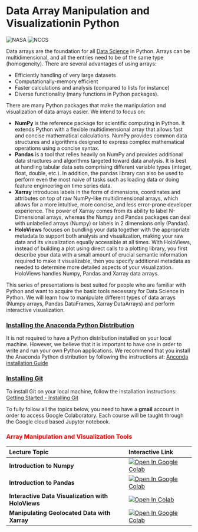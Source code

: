 # Data Array Manipulation and Visualizationin Python

![NASA](http://www.nasa.gov/sites/all/themes/custom/nasatwo/images/nasa-logo.svg) ![NCCS](https://www.nccs.nasa.gov/sites/default/files/NCCS_Logo_0.png)

Data arrays are the foundation for all <a href="https://datascience.berkeley.edu/blog/python-data-science/">Data Science</a> in Python. Arrays can be multidimensional, and all the entries need to be of the same type (homogeneity).
There are several advantages of using arrays:

- Efficiently handling of very large datasets
- Computationally-memory efficient
- Faster calculations and analysis (compared to lists for instance)
- Diverse functionality (many functions in Python packages). 

There are many Python packages that make the manipulation and visualization of data
arrays easier. We intend to focus on:


- **NumPy** is the reference package for scientific computing in Python. It extends Python with a
flexible multidimensional array that allows fast and concise mathematical calculations. NumPy provides common data structures and algorithms designed to express complex
mathematical operations using a concise syntax.
- **Pandas** is a tool that relies heavily on NumPy and provides additional data structures and
algorithms targeted toward data analysis. It is best at handling tabular data sets comprising different variable types (integer, float, double, etc.). In addition, the pandas library can also be used to perform even the most naive of tasks such as loading data or doing feature engineering on time series data.
- **Xarray** introduces labels in the form of dimensions, coordinates and attributes on top of raw NumPy-like multidimensional arrays, which allows for a more intuitive, more concise, and less error-prone developer experience. The power of Xarray comes from its ability to label N-Dimensional arrays, whereas the Numpy and Pandas packages can deal with unlabelled arrays (Numpy) or labels in 2 dimensions only (Pandas). 
- **HoloViews** focuses on bundling your data together with the appropriate metadata to support both analysis and visualization, making your raw data and its visualization equally accessible at all times. With HoloViews, instead of building a plot using direct calls to a plotting library, you first describe your data with a small amount of crucial semantic information required to make it visualizable, then you specify additional metadata as needed to determine more detailed aspects of your visualization. HoloViews handles Numpy, Pandas and Xarray data arrays.


This series of presentations is best suited for people who are familiar with Python and want to acquire the basic tools necessary for Data Science in Python. 
We will learn how to manipulate different types of data arrays (Numpy arrays, Pandas DataFrames, Xarray DataArrays) and perform interactive visualization.


### [Installing the Anaconda Python Distribution](#)
It is not required to have a Python distribution installed on your local machine.
However, we believe that it is important to have one in order to write and run your own Python
applications. We recommend that you install
the Anaconda Python distribution by following the instructions at: [Anconda installation Guide](https://docs.continuum.io/anaconda/install/)

### [Installing Git](#)
To install Git on your local machine, follow the installation instructions: [Getting Started - Installing Git](https://git-scm.com/book/en/v2/Getting-Started-Installing-Git)


To fully follow all the topics below, you need to have a **gmail** account in order to access Google Colaboratory. Each course will be taught through the Google cloud based Jupyter notebook.


### <span style="color: red">Array Manipulation and Visualization Tools</span>

| Lecture Topic | Interactive Link | 
|:---|:---|
| **Introduction to Numpy**  | [![Open In Google Colab](https://colab.research.google.com/assets/colab-badge.svg)](https://colab.research.google.com/github/astg606/py_materials/blob/master/numpy/introduction_numpy_new.ipynb) |
| **Introduction to Pandas** | [![Open In Google Colab](https://colab.research.google.com/assets/colab-badge.svg)](https://colab.research.google.com/github/astg606/py_materials/blob/master/pandas/introduction_pandas.ipynb) |
| **Interactive Data Visualization with HoloViews** | [![Open In Colab](https://colab.research.google.com/assets/colab-badge.svg)](https://colab.research.google.com/github/astg606/py_materials/blob/master/visualization/introduction_holoviews.ipynb) |
| **Manipulating Geolocated Data with Xarray**  | [![Open In Google Colab](https://colab.research.google.com/assets/colab-badge.svg)](https://colab.research.google.com/github/astg606/py_materials/blob/master/xarray/introduction_xarray.ipynb) | 



<!---
| **Introduction to Pandas** | ![Open In Colab](https://colab.research.google.com/assets/colab-badge.svg)](https://colab.research.google.com/github/astg606/py_materials/blob/master/pandas/introduction_pandas.ipynb) |
| **Interactive Data Visualization with HoloViews** | ![Open In Colab](https://colab.research.google.com/assets/colab-badge.svg)](https://colab.research.google.com/github/astg606/py_materials/blob/master/visualization/introduction_holoviews.ipynb) |
| **Manipulating Geolocated Data with Xarray** | ![Open In Colab](https://colab.research.google.com/assets/colab-badge.svg)](https://colab.research.google.com/github/astg606/py_materials/blob/master/xarray/introduction_xarray.ipynb) |
| 17:15-17:30 | **Feedback Session** |  |  |
| **Feedback**  | <a href="https://www.surveymonkey.com/r/BW29DG6"> Evaluation Survey </a> | 
| 17:15-17:30 | **Feedback Session** |  <a href="https://www.surveymonkey.com/r/PWQVXH5"> Evaluation Survey </a> | |
--->
